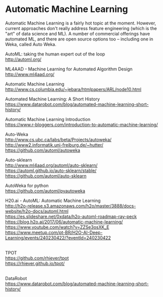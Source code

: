 # Automatic Machine Learning

Automatic Machine Learning is a fairly hot topic at the moment. However, current approaches don't really address feature engineering (which is the "art" of data science and ML). A number of commercial offerings have automated ML, and there are open source options too – including one in Weka, called Auto Weka.<BR>

AutoML: taking the human expert out of the loop<BR>
http://automl.org/<BR>

ML4AAD - Machine Learning for Automated Algorithm Design<BR>
http://www.ml4aad.org/<BR>

Automatic Machine Learning<BR>
http://www.cs.columbia.edu/~jebara/htmlpapers/ARL/node10.html<BR>

Automated Machine Learning: A Short History<BR>
https://www.datarobot.com/blog/automated-machine-learning-short-history/<BR>

Automatic Machine Learning Introduction<BR>
https://www.r-bloggers.com/introduction-to-automatic-machine-learning/<BR>

Auto-Weka<BR>
http://www.cs.ubc.ca/labs/beta/Projects/autoweka/<BR>
http://www2.informatik.uni-freiburg.de/~hutter/<BR>
https://github.com/automl/autoweka<BR>

Auto-sklearn<BR>
http://www.ml4aad.org/automl/auto-sklearn/<BR>
https://automl.github.io/auto-sklearn/stable/<BR>
https://github.com/automl/auto-sklearn

AutoWeka for python<BR>
https://github.com/automl/pyautoweka<BR>

H20.ai - AutoML: Automatic Machine Learning<BR>
http://h2o-release.s3.amazonaws.com/h2o/master/3888/docs-website/h2o-docs/automl.html<BR>
https://es.slideshare.net/0xdata/h2o-automl-roadmap-ray-peck<BR>
https://blog.h2o.ai/2017/06/automatic-machine-learning/<BR>
https://www.youtube.com/watch?v=ZZSe3osXK_E<BR>
https://www.meetup.com/pt-BR/H2O-AI-Deep-Learning/events/240230422/?eventId=240230422<BR><BR>

TPOT<BR>
https://github.com/rhiever/tpot<BR>
https://rhiever.github.io/tpot/<BR><BR>

DataRobot<BR>
https://www.datarobot.com/blog/automated-machine-learning-short-history/<BR>
